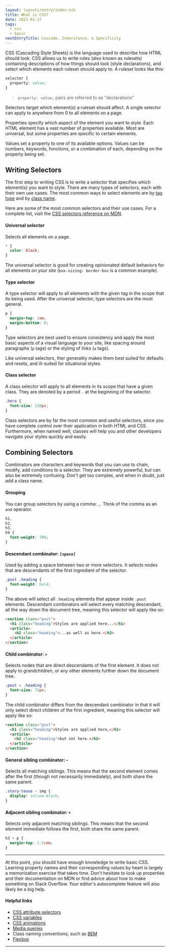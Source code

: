 ```yaml
---
layout: layouts/entry/index.njk
title: What is CSS?
date: 2021-01-17
tags:
  - css
  - basic
nextEntryTitle: Cascade, Inheritance, & Specificity
---
```


CSS (Cascading Style Sheets) is the language used to describe how HTML should look. CSS allows us to write rules (also known as rulesets) containing descriptions of how things should look (style declarations), and select which elements each ruleset should apply to. A ruleset looks like this:

```css
selector {
  property: value;
}
```

> `property: value;` pairs are referred to as "declarations"

Selectors target which element(s) a ruleset should affect. A single selector can apply to anywhere from 0 to all elements on a page.

Properties specify which aspect of the element you want to style. Each HTML element has a vast number of properties available. Most are universal, but some properties are specific to certain elements.

Values set a property to one of its available options. Values can be numbers, keywords, functions, or a combination of each, depending on the property being set.

## Writing Selectors

The first step to writing CSS is to write a selector that specifies which element(s) you want to style. There are many types of selectors, each with their own use cases. The most common ways to select elements are by <a href="#type-selector">tag type</a> and by <a href="#class-selector">class name</a>.

Here are some of the most common selectors and their use cases. For a complete list, visit the [CSS selectors reference on MDN](https://developer.mozilla.org/en-US/docs/Web/CSS/CSS_Selectors).

#### Universal selector

Selects all elements on a page.

```css
* {
  color: black;
}
```

The universal selector is good for creating opinionated default behaviors for all elements on your site (`box-sizing: border-box` is a common example).

#### Type selector

A type selector will apply to all elements with the given tag in the scope that its being used. After the universal selector, type selectors are the most general.

```css
p {
  margin-top: 1em;
  margin-bottom: 0;
}
```

Type selectors are best used to ensure consistency and apply the most basic aspects of a visual language to your site, like spacing around paragraphs (`p` tags) or the styling of links (`a` tags).

Like universal selectors, ther generality makes them best suited for defaults and resets, and ill-suited for situational styles.

#### Class selector

A class selector will apply to all elements in its scope that have a given class. They are denoted by a period `.` at the beginning of the selector.

```css
.hero {
  font-size: 120px;
}
```

Class selectors are by far the most common and useful selectors, since you have complete control over their application in both HTML and CSS. Furthermore, when named well, classes will help you and other developers navigate your styles quickly and easily.

## Combining Selectors

Combinators are characters and keywords that you can use to chain, modify, add conditions to a selector. They are extremely powerful, but can also be extremely confusing. Don't get too complex, and when in doubt, just add a class name.

#### Grouping

You can group selectors by using a comma: `,`. Think of the comma as an `and` operator.

```css
h1,
h2,
h3,
h4 {
  font-weight: 700;
}
```

#### Descendant combinator: `[space]`

Used by adding a space between two or more selectors. It selects nodes that are descendants of the first ingredient of the selector.

```css
.post .heading {
  font-weight: bold;
}
```

The above will select all `.heading` elements that appear inside `.post` elements. Descendant combinators will select every matching descendant, all the way down the document tree, meaning this selector will apply like so:

```html
<section class="post">
  <h1 class="heading">Styles are applied here...</h1>
  <article>
    <h2 class="heading">...as well as here.</h2>
  </article>
</section>
```

#### Child combinator: `>`

Selects nodes that are direct descendants of the first element. It does not apply to grandchildren, or any other elements further down the document tree.

```css
.post > .heading {
  font-size: 72px;
}
```

The child combinator differs from the descendant combinator in that it will only select direct children of the first ingredient, meaning this selector will apply like so:

```html
<section class="post">
  <h1 class="heading">Styles are applied here,</h1>
  <article>
    <h2 class="heading">but not here.</h2>
  </article>
</section>
```

#### General sibling combinator: `~`

Selects all matching siblings. This means that the second element comes after the first (though not necessarily immediately), and both share the same parent.

```css
.story-tease ~ img {
  display: inline-block;
}
```

#### Adjacent sibling combinator: `+`

Selects only adjacent matching siblings. This means that the second element immediate follows the first, both share the same parent.

```css
h3 + p {
  margin-top: 1.5rem;
}
```

---

At this point, you should have enough knowledge to write basic CSS. Learning property names and their corresponding values by heart is largely a memorization exercise that takes time. Don't hesitate to look up properties and their documentation on MDN or find advice about how to make something on Stack Overflow. Your editor's autocomplete feature will also likely be a big help.

#### Helpful links

- [CSS attribute selectors](https://developer.mozilla.org/en-US/docs/Web/CSS/Attribute_selectors)
- [CSS variables](<https://developer.mozilla.org/en-US/docs/Web/CSS/var()>)
- [CSS animations](https://developer.mozilla.org/en-US/docs/Web/CSS/CSS_Animations/Using_CSS_animations)
- [Media queries](https://developer.mozilla.org/en-US/docs/Web/CSS/Media_Queries/Using_media_queries)
- Class naming conventions, such as [BEM](http://getbem.com/naming/)
- [Flexbox](https://developer.mozilla.org/en-US/docs/Web/CSS/CSS_Flexible_Box_Layout/Basic_Concepts_of_Flexbox)

---
